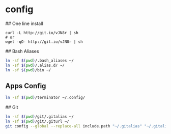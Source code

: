 # config

## One line install

```
curl -L http://git.io/vJN8r | sh
# or
wget -qO- http://git.io/vJN8r | sh
```

## Bash Aliases

```bash
ln -sf $(pwd)/.bash_aliases ~/
ln -sf $(pwd)/.alias.d/ ~/
ln -sf $(pwd)/bin ~/
```

## Apps Config

```bash
ln -sf $(pwd)/terminator ~/.config/
```

## Git

```bash
ln -sf $(pwd)/git/.gitalias ~/
ln -sf $(pwd)/git/.giturl ~/
git config --global --replace-all include.path "~/.gitalias" "~/.gitalias"
```

